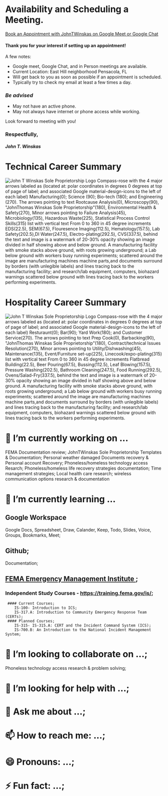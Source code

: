 # Availability and Scheduling a Meeting.
[Book an Appointment with JohnTWinskas on Google Meet or Google Chat](https://calendar.app.google/UHd7zUWMgbLkD5bd7)

#### Thank you for your interest if setting up an appointment!



A few notes:

- Google meet, Google Chat, and in Person meetings are available.
- Current Location: East Hill neighborhood Pensacola, FL
- Will get back to you as soon as possible if an appointment is scheduled.
- Typically try to check my email at least a few times a day.

### ***Be advised***
- May not have an active phone.
- May not always have internet or phone access while working.

Look forward to meeting with you!

### Respectfully,

 ##### John T. Winskas
# Technical Career Summary
![John T Winskas Sole Proprietorship Logo Compass-rose with the 4 major arrows labeled as (located at: polar coordinates in degrees 0 degrees at top of page of label; and  associated [Google material-design-icons](https://github.com/google/material-design-icons) to the left of each label) Manufacturing(0); Science (90); Bio-tech (180); and Engineering (270). The arrows pointing to text Rootcause Analysis(0), Microscopy(90), "JohnThomas Winskas Sole Proprietorship"(180), Environmental Health & Safety(270), Minor arrows pointing to Failure Analysis(45), Microbiology(135), Hazardous Waste(225), Statistical Process Control Skills(315) list with vertical text From 0 to 360 in 45 degree increments EDS(22.5), SEM(67.5), Flouresence Imaging(112.5), Hematology(157.5), Lab Safety(202.5),DI Water(247.5), Electro-plating(292.5), CVS(337.5), behind the text and image is a watermark of 20-30% opacity showing an image divided in half showing above and below ground. A manufacturing facility with smoke stacks above ground, with roots growing underground; a Lab below ground with workers busy running experiments; scattered around the image are manufacturing machines machine parts,and documents surround by borders (with unlegible labels) and lines tracing back to the manufacturing facility; and research/lab equipment, computers, biohazard warnings scattered below ground with lines tracing back to the workers performing experiments.](https://github.com/user-attachments/assets/2182cc16-d360-4596-97a9-95008ef124bc)

# Hospitality Career Summary
![John T Winskas Sole Proprietorship Logo Compass-rose with the 4 major arrows labeled as (located at: polar coordinates in degrees 0 degrees at top of page of label; and  associated [Google material-design-icons](https://github.com/google/material-design-icons) to the left of each label) Resturaunt(0); Bar(90); Yard Work(180); and Customer Service(270). The arrows pointing to text Prep Cook(0), Barbacking(90), "JohnThomas Winskas Sole Proprietorship"(180), Contract/technical Issues Resolution(270), Minor arrows pointing to Utility/Dishwashing(45), Maintenance(135), Event/Furniture set-up(225), Linecook/expo-plating(315) list with vertical text From 0 to 360 in 45 degree increments Flatbread Building(22.5), Beer Pouring(67.5), Bussing(112.5), Leaf Blowing(157.5), Pressure Washing(202.5), Bathroom Cleaning(247.5), Food Running(292.5), Ovens/Salad-Fry(337.5), behind the text and image is a watermark of 20-30% opacity showing an image divided in half showing above and below ground. A manufacturing facility with smoke stacks above ground, with roots growing underground; a Lab below ground with workers busy running experiments; scattered around the image are manufacturing machines machine parts,and documents surround by borders (with unlegible labels) and lines tracing back to the manufacturing facility; and research/lab equipment, computers, biohazard warnings scattered below ground with lines tracing back to the workers performing experiments.](https://github.com/user-attachments/assets/d67c681d-4a28-4f72-813b-743f023dccf8)


# 🔭 I’m currently working on ...
FEMA Documentation review;
JohnTWinskas Sole Proprietorship Templates & Documentation;
Personal weather damaged Documents recovery & Personal account Recovery;
Phoneless/homeless technology access Resarch;
Phoneless/homeless life recovery strategies documentation;
Time management strategies; Local health care research; wireless communication options research & documentation

# 🌱 I’m currently learning ...
## Google Workspace
  Google Docs, Spreadsheet, Draw, Calander, Keep, Todo, Slides, Voice, Groups, Bookmarks, Meet;
## Github;
  Documentation;
  
## [FEMA Emergency Management Institute ](https://training.fema.gov/ndemu/schools/emergency-management-institute/);
  ###  Independent Study Courses - https://training.fema.gov/is/;
     #### Current Courses;
        IS-100- Introduction to ICS;
        IS-317.A: Introduction to Community Emergency Response Team (CERTs);
     #### Planned Courses;
        IS-315- IS-315.A: CERT and the Incident Command System (ICS);
        IS-700.B: An Introduction to the National Incident Management System;
# 👯 I’m looking to collaborate on ...;
Phoneless technology access research & problem solving;
# 🤔 I’m looking for help with ...;
# 💬 Ask me about ...;
# 📫 How to reach me: ...;
# 😄 Pronouns: ...;
# ⚡ Fun fact: ...;

